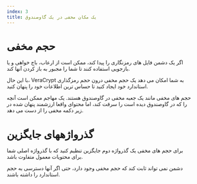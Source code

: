 ```yaml
---
index: 3
title: یک مکان مخفی در یک گاوصندوق
---
```

# حجم مخفی

اگر یک دشمن فایل های رمزنگاری را پیدا کند، ممکن است از ارعاب، باج خواهی و یا بازجویی استفاده کنند تا شما را مجبور به باز کردن آنها کند.

با این حال، VeraCrypt به شما امکان می دهد یک حجم مخفی درون حجم رمزگذاری استاندارد خود ایجاد کنید تا حساس ترین اطلاعات خود را پنهان کنید.

حجم های مخفی مانند یک جعبه مخفی در گاوصندوق هستند. یک مهاجم ممکن است آنچه را که در گاوصندوق دیده است را سرقت کند، اما محتوای واقعا ارزشمند پنهان شده در زیر دکمه مخفی را از دست می دهد.

# گذرواژههای جایگزین

برای حجم های مخفی یک گذرواژه دوم جایگزین تنظیم کنید که با گذرواژه اصلی شما برای محتویات معمول متفاوت باشد.

دشمن نمی تواند ثابت کند که حجم مخفی وجود دارد، حتی اگر آنها دسترسی به حجم استاندارد را داشته باشند.